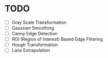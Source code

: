


# TODO

- [ ] Gray Scale Transformation
- [ ] Gaussian Smoothing
- [ ] Canny Edge Detection
- [ ] ROI (Region of Interest) Based Edge Filtering
- [ ] Hough Transformation
- [ ] Lane Extrapolation
